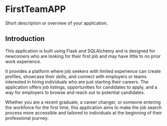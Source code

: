 # FirstTeamAPP

Short description or overview of your application.

## Introduction

This application is built using Flask and SQLAlchemy and is designed for newcomers who are looking for their first job
and may have little to no prior work experience.

It provides a platform where job seekers with limited experience can create profiles, showcase their skills, and connect
with employers or teams interested in hiring individuals who are just starting their careers. The application offers job
listings, opportunities for candidates to apply, and a way for employers to browse and reach out to potential
candidates.

Whether you are a recent graduate, a career changer, or someone entering the workforce for the first time, this
application aims to make the job search process more accessible and tailored to individuals at the beginning of their
professional journey.
